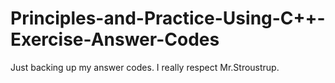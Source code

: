 # Principles-and-Practice-Using-C++-Exercise-Answer-Codes
Just backing up my answer codes. I really respect Mr.Stroustrup.

